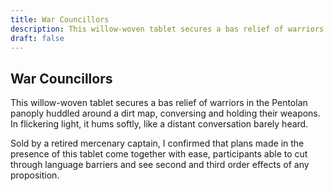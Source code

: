 ```yaml
---
title: War Councillors
description: This willow-woven tablet secures a bas relief of warriors in the Pentolan panoply huddled around...
draft: false
---
```


## War Councillors

This willow-woven tablet secures a bas relief of warriors in the Pentolan panoply huddled around
a dirt map, conversing and holding their weapons. In flickering light, it hums softly, like a
distant conversation barely heard.

Sold by a retired mercenary captain, I confirmed that plans made in the presence of this tablet
come together with ease, participants able to cut through language barriers and see second and
third order effects of any proposition.
